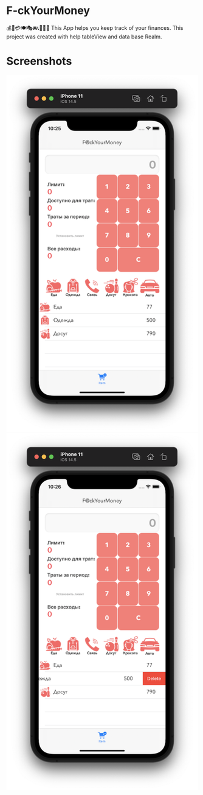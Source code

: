 # F-ckYourMoney
💰💸💳🍽🎭🚘📞👗🏄‍♀️ This App helps you keep track of your finances. This project was created with help tableView and data base Realm. 
# Screenshots
![](https://github.com/IsaikinSergei/F-ckYourMoney/blob/master/Screenshots/Снимок%20экрана%202021-06-06%20в%2022.25.53.png?raw=true)
![](https://github.com/IsaikinSergei/F-ckYourMoney/blob/master/Screenshots/Снимок%20экрана%202021-06-06%20в%2022.26.36.png?raw=true)
